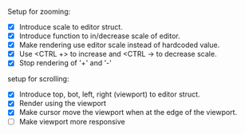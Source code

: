 Setup for zooming:

  - [x] Introduce scale to editor struct.
  - [x] Introduce function to in/decrease scale of editor.
  - [x] Make rendering use editor scale instead of hardcoded value.
  - [x] Use <CTRL +> to increase and <CTRL -> to decrease scale.
  - [x] Stop rendering of '+' and '-'

setup for scrolling:

  - [x] Introduce top, bot, left, right (viewport) to editor struct.
  - [x] Render using the viewport
  - [x] Make cursor move the viewport when at the edge of the viewport.
  - [ ] Make viewport more responsive
